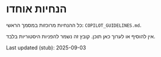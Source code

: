 <!-- LEGACY GUIDELINES STUB -->

# הנחיות אוחדו

כל ההנחיות מרוכזות במסמך הראשי: `COPILOT_GUIDELINES.md`.

אין להוסיף או לערוך כאן תוכן. קובץ זה נשמר להפניות היסטוריות בלבד.

Last updated (stub): 2025-09-03
